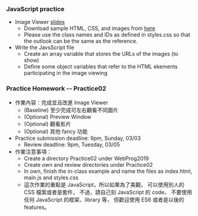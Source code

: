 ### JavaScript practice

* Image Viewer [slides](https://hackmd.io/p/r1XOvZXUV#/)
    * Download sample HTML, CSS, and images from [here](./spec/img_viewer_begin.tgz)
    * Please use the class names and IDs as defined in styles.css so that the outlook can be the same as the reference.
* Write the JavsScript file
    * Create an array variable that stores the URLs of the images (to show)
    * Define some object variables that refer to the HTML ekements participating in the image viewing

### Practice Homework -- Practice02

* 作業內容：完成並且改進 Image Viewer
    * (Baseline) 至少完成可左右觀看不同圖片
    * (Optional) Preview Window
    * (Optional) 觀看影片
    * (Optional) 其他 fancy 功能
* Practice submission deadline: 9pm, Sunday, 03/03
    * Review deadline: 9pm, Tuesday, 03/05
* 作業注意事項：
    * Create a directory Practice02 under WebProg2019
    * Create own and review directories under Practice02
    * In own, finish the in-class example and name the files as index.html, main.js and styles.css
    * 這次作業的重點是 JavaScript，所以如果為了美觀， 可以使用別人的 CSS 檔案或者是套件， 不過，請自己刻 JavaScript 的 code， 不要使用任何 JavaScript 的框架、library 等， 但歡迎使用 ES6 或者是以後的 features。
